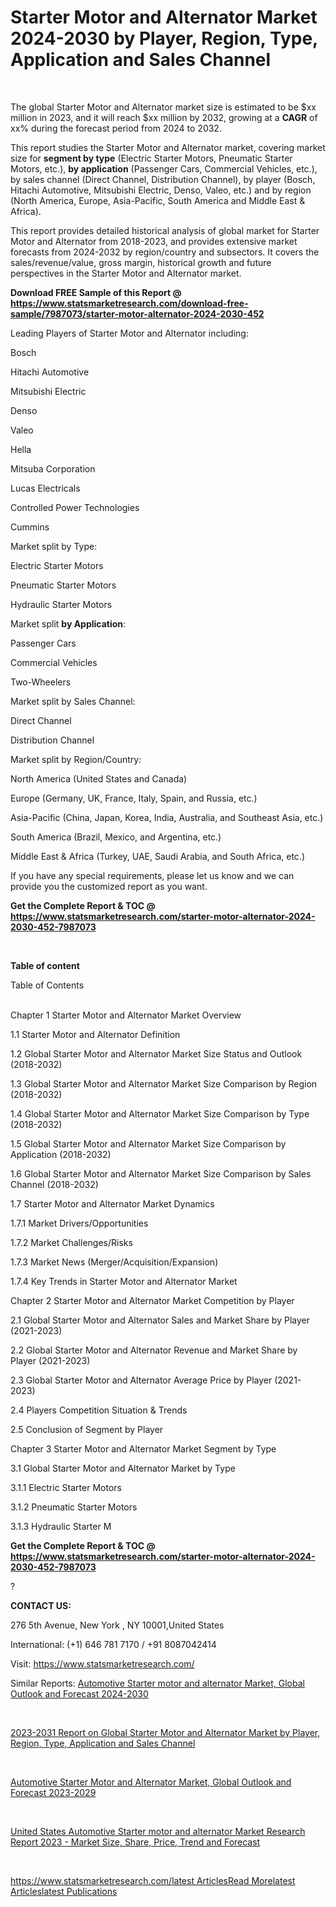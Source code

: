 <h1>Starter Motor and Alternator Market 2024-2030 by Player, Region, Type, Application and Sales Channel</h1><br/><p>The global Starter Motor and Alternator market size is estimated to be $xx million in 2023, and it will reach $xx million by 2032, growing at a <strong>CAGR</strong> of xx% during the forecast period from 2024 to 2032.</p>
 
 
 
 <p>This report studies the Starter Motor and Alternator market, covering market size for <strong>segment by type</strong> (Electric Starter Motors, Pneumatic Starter Motors, etc.), <strong>by application</strong> (Passenger Cars, Commercial Vehicles, etc.), by sales channel (Direct Channel, Distribution Channel), by player (Bosch, Hitachi Automotive, Mitsubishi Electric, Denso, Valeo, etc.) and by region (North America, Europe, Asia-Pacific, South America and Middle East & Africa).</p>
 
 
 
 <p>This report provides detailed historical analysis of global market for Starter Motor and Alternator from 2018-2023, and provides extensive market forecasts from 2024-2032 by region/country and subsectors. It covers the sales/revenue/value, gross margin, historical growth and future perspectives in the Starter Motor and Alternator market.</p>
 
 
 
 <p><strong>Download FREE Sample of this Report @ <a href="https://www.statsmarketresearch.com/download-free-sample/7987073/starter-motor-alternator-2024-2030-452">https://www.statsmarketresearch.com/download-free-sample/7987073/starter-motor-alternator-2024-2030-452</a></strong></p>
 
 
 
 <p>Leading Players of Starter Motor and Alternator including:</p>
 
 
 
 <p>Bosch</p>
 
 
 
 <p>Hitachi Automotive</p>
 
 
 
 <p>Mitsubishi Electric</p>
 
 
 
 <p>Denso</p>
 
 
 
 <p>Valeo</p>
 
 
 
 <p>Hella</p>
 
 
 
 <p>Mitsuba Corporation</p>
 
 
 
 <p>Lucas Electricals</p>
 
 
 
 <p>Controlled Power Technologies</p>
 
 
 
 <p>Cummins</p>
 
 
 
 <p>Market split by Type:</p>
 
 
 
 <p>Electric Starter Motors</p>
 
 
 
 <p>Pneumatic Starter Motors</p>
 
 
 
 <p>Hydraulic Starter Motors</p>
 
 
 
 <p>Market split <strong>by Application</strong>:</p>
 
 
 
 <p>Passenger Cars</p>
 
 
 
 <p>Commercial Vehicles</p>
 
 
 
 <p>Two-Wheelers</p>
 
 
 
 <p>Market split by Sales Channel:</p>
 
 
 
 <p>Direct Channel</p>
 
 
 
 <p>Distribution Channel</p>
 
 
 
 <p>Market split by Region/Country:</p>
 
 
 
 <p>North America (United States and Canada)</p>
 
 
 
 <p>Europe (Germany, UK, France, Italy, Spain, and Russia, etc.)</p>
 
 
 
 <p>Asia-Pacific (China, Japan, Korea, India, Australia, and Southeast Asia, etc.)</p>
 
 
 
 <p>South America (Brazil, Mexico, and Argentina, etc.)</p>
 
 
 
 <p>Middle East & Africa (Turkey, UAE, Saudi Arabia, and South Africa, etc.)</p>
 
 
 
 <p>If you have any special requirements, please let us know and we can provide you the customized report as you want.</p>
 
 
 
 <div><b>Get the Complete Report & TOC @ <a href="https://www.statsmarketresearch.com/starter-motor-alternator-2024-2030-452-7987073">https://www.statsmarketresearch.com/starter-motor-alternator-2024-2030-452-7987073</a></b></div>
 
 
 
 <p><br />
 
 <b>Table of content</b></p>
 
 
 
 <p>Table of Contents<br />
 
 <br />
 
 Chapter 1 Starter Motor and Alternator Market Overview<br />
 
 1.1 Starter Motor and Alternator Definition<br />
 
 1.2 Global Starter Motor and Alternator Market Size Status and Outlook (2018-2032)<br />
 
 1.3 Global Starter Motor and Alternator Market Size Comparison by Region (2018-2032)<br />
 
 1.4 Global Starter Motor and Alternator Market Size Comparison by Type (2018-2032)<br />
 
 1.5 Global Starter Motor and Alternator Market Size Comparison by Application (2018-2032)<br />
 
 1.6 Global Starter Motor and Alternator Market Size Comparison by Sales Channel (2018-2032)<br />
 
 1.7 Starter Motor and Alternator Market Dynamics<br />
 
 1.7.1 Market Drivers/Opportunities<br />
 
 1.7.2 Market Challenges/Risks<br />
 
 1.7.3 Market News (Merger/Acquisition/Expansion)<br />
 
 1.7.4 Key Trends in Starter Motor and Alternator Market<br />
 
 Chapter 2 Starter Motor and Alternator Market Competition by Player<br />
 
 2.1 Global Starter Motor and Alternator Sales and Market Share by Player (2021-2023)<br />
 
 2.2 Global Starter Motor and Alternator Revenue and Market Share by Player (2021-2023)<br />
 
 2.3 Global Starter Motor and Alternator Average Price by Player (2021-2023)<br />
 
 2.4 Players Competition Situation & Trends<br />
 
 2.5 Conclusion of Segment by Player<br />
 
 Chapter 3 Starter Motor and Alternator Market Segment by Type<br />
 
 3.1 Global Starter Motor and Alternator Market by Type<br />
 
 3.1.1 Electric Starter Motors<br />
 
 3.1.2 Pneumatic Starter Motors<br />
 
 3.1.3 Hydraulic Starter M</p>
 
 
 
 <div><b>Get the Complete Report & TOC @ <a href="https://www.statsmarketresearch.com/starter-motor-alternator-2024-2030-452-7987073">https://www.statsmarketresearch.com/starter-motor-alternator-2024-2030-452-7987073</a></b></div>
 
 
 
 <p>? </p>
 
 
 
 <p><b>CONTACT US:</b><br />
 
 276 5th Avenue, New York , NY 10001,United States<br />
 
 International: (+1) 646 781 7170 / +91 8087042414<br />
 
 Visit: <a href="https://www.statsmarketresearch.com/">https://www.statsmarketresearch.com/</a><br />
 
 Similar Reports: <a href="https://www.statsmarketresearch.com/starter-motor-alternator-2024-2030-452-7987073">Automotive Starter motor and alternator Market, Global Outlook and Forecast 2024-2030</a><br />
 
 <br />
 
 <a href="https://www.statsmarketresearch.com/starter-motor-alternator-2024-2030-452-7987073">2023-2031 Report on Global Starter Motor and Alternator Market by Player, Region, Type, Application and Sales Channel</a><br />
 
 <br />
 
 <a href="https://www.statsmarketresearch.com/starter-motor-alternator-2024-2030-452-7987073">Automotive Starter Motor and Alternator Market, Global Outlook and Forecast 2023-2029</a><br />
 
 <br />
 
 <a href="https://www.statsmarketresearch.com/starter-motor-alternator-2024-2030-452-7987073">United States Automotive Starter motor and alternator Market Research Report 2023 - Market Size, Share, Price, Trend and Forecast</a><br />
 
 <br />
 
 <a href="https://gyeongbokgung.com">https://www.statsmarketresearch.com/</a><a href="https://hallyeomaritime.com">latest Articles</a><a href="https://jingwansa.com">Read More</a><a href="https://nguoiviet.jp/">latest Articles</a><a href="https://www.intelmarketresearch.com/">latest Publications</a></p>